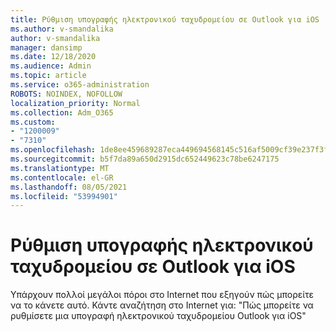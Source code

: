 ```yaml
---
title: Ρύθμιση υπογραφής ηλεκτρονικού ταχυδρομείου σε Outlook για iOS
ms.author: v-smandalika
author: v-smandalika
manager: dansimp
ms.date: 12/18/2020
ms.audience: Admin
ms.topic: article
ms.service: o365-administration
ROBOTS: NOINDEX, NOFOLLOW
localization_priority: Normal
ms.collection: Adm_O365
ms.custom:
- "1200009"
- "7310"
ms.openlocfilehash: 1de8ee459689287eca449694568145c516af5009cf39e237f3f82bdeb27403e5
ms.sourcegitcommit: b5f7da89a650d2915dc652449623c78be6247175
ms.translationtype: MT
ms.contentlocale: el-GR
ms.lasthandoff: 08/05/2021
ms.locfileid: "53994901"
---
```

# <a name="set-up-an-email-signature-in-outlook-for-ios"></a>Ρύθμιση υπογραφής ηλεκτρονικού ταχυδρομείου σε Outlook για iOS

Υπάρχουν πολλοί μεγάλοι πόροι στο Internet που εξηγούν πώς μπορείτε να το κάνετε αυτό. Κάντε αναζήτηση στο Internet για: "Πώς μπορείτε να ρυθμίσετε μια υπογραφή ηλεκτρονικού ταχυδρομείου Outlook για iOS"